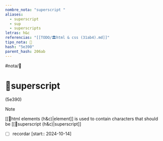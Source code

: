 ```yaml
---
nombre_nota: "superscript "
aliases:
  - superscript
  - sup
  - superscripts
letras: h&c
referencias: "[[TODO/🏛️html & css (31ab4).md]]"
tipo_nota: 📑
hash: "5e390"
parent_hash: 206ab
---
```


#nota/📑

# 📑superscript 
<div class="hash">(5e390)</div>


> [!NOTE] 
[[📑html elements (h&c)|element]] is used to contain characters that should be [[📑superscript  (h&c)|superscript]] 


- [ ] recordar  [start:: 2024-10-14]
